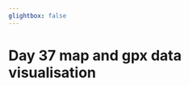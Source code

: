 ```yaml
---
glightbox: false
---
```


# Day 37 map and gpx data visualisation

<style> #map { width: auto; height: 400px; margin: 0;} </style>

<div id="map"></div>

<script> 
var mygpxurl = "/f3/assets/gpx/GPX37.gpx";
</script>

<script src="/f3/javascripts/mygpx.js"> </script>
